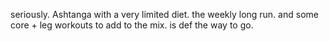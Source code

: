 seriously.
Ashtanga with a very limited diet.
the weekly long run.
and some core + leg workouts to add to the mix.
is def the way to go.